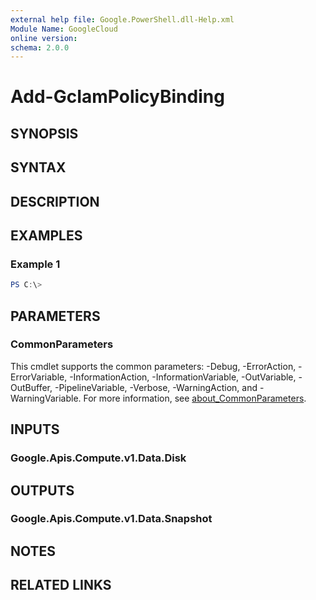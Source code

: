 ```yaml
---
external help file: Google.PowerShell.dll-Help.xml
Module Name: GoogleCloud
online version:
schema: 2.0.0
---
```


# Add-GcIamPolicyBinding

## SYNOPSIS


## SYNTAX

## DESCRIPTION


## EXAMPLES

### Example 1
```powershell
PS C:\> 
```



## PARAMETERS

### CommonParameters
This cmdlet supports the common parameters: -Debug, -ErrorAction, -ErrorVariable, -InformationAction, -InformationVariable, -OutVariable, -OutBuffer, -PipelineVariable, -Verbose, -WarningAction, and -WarningVariable. For more information, see [about_CommonParameters](http://go.microsoft.com/fwlink/?LinkID=113216).

## INPUTS

### Google.Apis.Compute.v1.Data.Disk

## OUTPUTS

### Google.Apis.Compute.v1.Data.Snapshot

## NOTES

## RELATED LINKS
